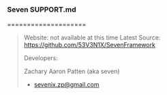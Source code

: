 ﻿### Seven SUPPORT.md
====================

>Website: not available at this time
>Latest Source: https://github.com/53V3N1X/SevenFramework
>
>Developers:
>
>  Zachary Aaron Patten (aka seven)
>  - sevenix.zp@gmail.com
